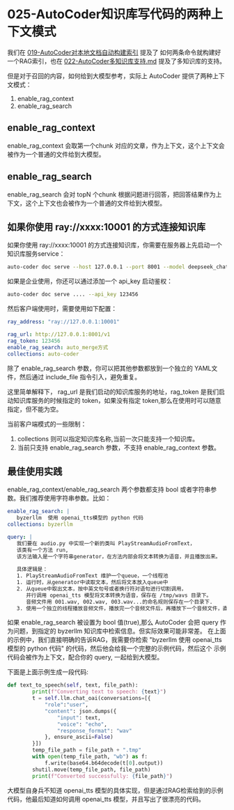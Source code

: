 # 025-AutoCoder知识库写代码的两种上下文模式

我们在 [019-AutoCoder对本地文档自动构建索引](./019-AutoCoder%E5%AF%B9%E6%9C%AC%E5%9C%B0%E6%96%87%E6%A1%A3%E8%87%AA%E5%8A%A8%E6%9E%84%E5%BB%BA%E7%B4%A2%E5%BC%95.md) 提及了
如何两条命令就构建好一个RAG索引，也在 [022-AutoCoder多知识库支持.md](./022-AutoCoder%E5%A4%9A%E7%9F%A5%E8%AF%86%E5%BA%93%E6%94%AF%E6%8C%81.md)
提及了多知识库的支持。

但是对于召回的内容，如何给到大模型参考，实际上  AutoCoder 提供了两种上下文模式：

1. enable_rag_context
2. enable_rag_search

## enable_rag_context

enable_rag_context 会取第一个chunk 对应的文章，作为上下文，这个上下文会被作为一个普通的文件给到大模型。

## enable_rag_search

enable_rag_search 会对 topN 个chunk 根据问题进行回答，把回答结果作为上下文，这个上下文也会被作为一个普通的文件给到大模型。

## 如果你使用 ray://xxxx:10001 的方式连接知识库

如果你使用 ray://xxxx:10001 的方式连接知识库，你需要在服务器上先启动一个知识库服务service：

```bash
auto-coder doc serve --host 127.0.0.1 --port 8001 --model deepseek_chat --emb_model gpt_emb  --collection auto-coder
```

如果是企业使用，你还可以通过添加一个 api_key 启动鉴权：

```bash
auto-coder doc serve .... --api_key 123456
```            

然后客户端使用时，需要使用如下配置：

```yaml
ray_address: "ray://127.0.0.1:10001"

rag_url: http://127.0.0.1:8001/v1
rag_token: 123456
enable_rag_search: auto_merge方式
collections: auto-coder
```

除了 enable_rag_search 参数，你可以把其他参数都放到一个独立的 YAML文件，然后通过 include_file 指令引入，避免重复。

这里简单解释下， rag_url 是我们启动的知识库服务的地址，rag_token 是我们启动知识库服务的时候指定的 token，如果没有指定 token,那么在使用时可以随意指定，但不能为空。

当前客户端模式的一些限制：

1. collections 则可以指定知识库名称,当前一次只能支持一个知识库。
2. 当前只支持 enable_rag_search 参数，不支持 enable_rag_context 参数。

## 最佳使用实践

enable_rag_context/enable_rag_search 两个参数都支持 bool 或者字符串参数。我们推荐使用字符串参数。比如：

```yml
enable_rag_search: | 
   byzerllm  使用 openai_tts模型的 python 代码
collections: byzerllm

query: | 
   我们要在 audio.py 中实现一个新的类叫 PlayStreamAudioFromText，
   该类有一个方法 run,
   该方法输入是一个字符串generator，在方法内部会将文本转换为语音，并且播放出来。
   
   具体逻辑是：
   1. PlayStreamAudioFromText 维护一个queue，一个线程池
   1. 运行时，从generator中读取文本，然后将文本放入queue中
   2. 从queue中取出文本，按中英文句号或者换行符对语句进行切割调用，
      并行调用 openai_tts 模型将文本转换为语音，保存在 /tmp/wavs 目录下。
      音频文件用 001.wav, 002.wav, 003.wav...的命名规则保存在一个目录下.
   3. 使用一个独立的线程播放音频文件，播放完一个音频文件后，再播放下一个音频文件，直到播放完毕。   
```

如果 enable_rag_search 被设置为 bool 值(true),那么 AutoCoder 会把 query 作为问题，到指定的 byzerllm 知识库中检索信息。但实际效果可能非常差。
在上面的示例中，我们直接明确的告诉RAG，我需要你检索 "byzerllm  使用 openai_tts模型的 python 代码" 的代码，然后他会给我一个完整的示例代码，然后这个
示例代码会被作为上下文，配合你的 query, 一起给到大模型。

下面是上面示例生成一段代码:

```python
def text_to_speech(self, text, file_path):
        print(f"Converting text to speech: {text}")
        t = self.llm.chat_oai(conversations=[{
            "role":"user",
            "content": json.dumps({
                "input": text,
                "voice": "echo",
                "response_format": "wav"
            }, ensure_ascii=False)
        }])
        temp_file_path = file_path + ".tmp"
        with open(temp_file_path, "wb") as f:
            f.write(base64.b64decode(t[0].output))
        shutil.move(temp_file_path, file_path)
        print(f"Converted successfully: {file_path}") 
```

大模型自身兵不知道 openai_tts 模型的具体实现，但是通过RAG检索给到的示例代码，他最后知道如何调用 openai_tts 模型，并且写出了很漂亮的代码。

